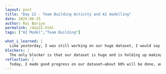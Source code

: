 ```yaml
---
layout: post
title: "Day 22 - Team Building Activity and AI modelling"
date: 2025-06-25
author: Raj Bariya
permalink: /day22.html
tags: ["AI Model","Team Building"]

what_i_learned: |
  Like yesterday, I was still working on our huge dataset, I would say 60% of data will be completed by today and hopefully it will be completed by tomorrow. While my team members were working on data, I started making preparation for our presentation slides. The time for today at the lab is almost done but I will still be working on these data from  home and looking to finish it soon. We also had a fun team building activity hosted by Kyle. It was a fun experience. At first, I had to write instructions without using keywords and Brice had to draw it. And he did. Later I was teamed with Abiola. She gave me clear instructions but I couldn't figure it out. But it was very entertaining and think it helped to freshen our mood. The game really helped us improve our listening and communication skills.
blockers: |
  The only blocker is that our dataset is huge and is holding up making our AI model but we did test it up using smaller data and its showing about 83% accuracy.
reflection: |
  Today, I made good progress on our dataset—about 60% will be done, and I’m hoping to finish the rest by tomorrow. I also began working on our presentation slides while the team continued model development. We had a fun team-building activity led by Kyle, which helped lift our mood. I partnered with Brice and Abiola during the game, and it was both challenging and entertaining. Our main challenge is the large dataset, which is slowing down our AI model development. Still, initial tests on smaller samples show about 83% accuracy, which is positive thing to take on.
---
```

